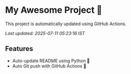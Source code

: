 # My Awesome Project 🚀

This project is automatically updated using GitHub Actions.

_Last updated: 2025-07-11 05:23:16 IST_

## Features
- Auto-update README using Python 🐍
- Auto Git push with GitHub Actions 🤖

